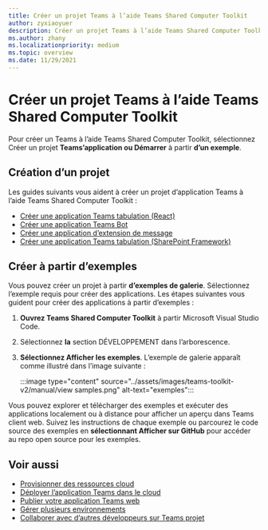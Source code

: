 ```yaml
---
title: Créer un projet Teams à l’aide Teams Shared Computer Toolkit
author: zyxiaoyuer
description: Créer un projet Teams à l’aide Teams Shared Computer Toolkit
ms.author: zhany
ms.localizationpriority: medium
ms.topic: overview
ms.date: 11/29/2021
---
```


# <a name="create-new-teams-project-using-teams-toolkit"></a>Créer un projet Teams à l’aide Teams Shared Computer Toolkit

Pour créer un Teams à l’aide Teams Shared Computer Toolkit, sélectionnez Créer un projet **Teams’application ou Démarrer** à partir **d’un exemple**.

## <a name="create-new-project"></a>Création d’un projet

Les guides suivants vous aident à créer un projet d’application Teams à l’aide Teams Shared Computer Toolkit :

- [Créer une application Teams tabulation (React)](/microsoftteams/platform/sbs-gs-javascript?tabs=vscode%2Cvsc%2Cviscode%2Cvcode&tutorial-step=2)
- [Créer une application Teams Bot](/microsoftteams/platform/sbs-gs-spfx?tabs=vscode%2Cviscode&branch)
- [Créer une application d’extension de message](/microsoftteams/platform/sbs-gs-javascript?tabs=vscode%2Cvsc%2Cviscode%2Cvcode&tutorial-step=6&branch)
- [Créer une application Teams tabulation (SharePoint Framework)](/microsoftteams/platform/sbs-gs-spfx?tabs=vscode%2Cviscode&branch)

## <a name="create-from-samples"></a>Créer à partir d’exemples

 Vous pouvez créer un projet à partir **d’exemples de galerie**. Sélectionnez l’exemple requis pour créer des applications. Les étapes suivantes vous guident pour créer des applications à partir d’exemples :

 1. **Ouvrez Teams Shared Computer Toolkit** à partir Microsoft Visual Studio Code.
 1. Sélectionnez **la** section DÉVELOPPEMENT dans l’arborescence.
 1. **Sélectionnez Afficher les exemples**. L’exemple de galerie apparaît comme illustré dans l’image suivante :
   
    :::image type="content" source="../assets/images/teams-toolkit-v2/manual/view samples.png" alt-text="exemples":::

Vous pouvez explorer et télécharger des exemples et exécuter des applications localement ou à distance pour afficher un aperçu dans Teams client web. Suivez les instructions de chaque exemple ou parcourez le code source des exemples en **sélectionnant Afficher sur GitHub** pour accéder au repo open source pour les exemples.

## <a name="see-also"></a>Voir aussi

* [Provisionner des ressources cloud](provision.md)
* [Déployer l’application Teams dans le cloud](deploy.md)
* [Publier votre application Teams web](TeamsFx-collaboration.md)
* [Gérer plusieurs environnements](TeamsFx-multi-env.md)
* [Collaborer avec d’autres développeurs sur Teams projet](TeamsFx-collaboration.md)
